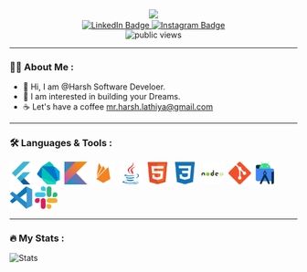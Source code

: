 <div id="header" align="center">
  <img src="https://i.pinimg.com/564x/11/1a/21/111a218fa1455232512f17ee86d98eff.jpg" width="210"/>
</div>
<div id="badges"  align="center">
  <a href="https://www.linkedin.com/in/harsh-lathiya-42188715a/">
    <img src="https://img.shields.io/badge/LinkedIn-blue?style=for-the-badge&logo=linkedin&logoColor=white" alt="LinkedIn Badge"/>
  </a>
  <a href="https://instagram.com/lathiya__harsh?igshid=MmIzYWVlNDQ5Yg==">
    <img src="https://img.shields.io/badge/Instagram-red?style=for-the-badge&logo=instagram&logoColor=white" alt="Instagram Badge"/>
  </a>
</div>
<div id="views"  align="center">
<img src="https://komarev.com/ghpvc/?username=mrlathiya&style=flat-square&color=blue" alt="public views"/>
</div>

---

### :man_technologist: About Me :

- 👋 Hi, I am @Harsh Software Develoer.
- 👀 I am interested in building your Dreams.
- ☕️ Let's have a coffee mr.harsh.lathiya@gmail.com

---

### :hammer_and_wrench: Languages & Tools :
<div>
  <img src="https://github.com/mrlathiya/assets/blob/66997bf8003459b8b5be0304fb04598ea967d9b7/flutter-original.svg" title="Flutter" alt="Flutter" width="40" height="40"/>&nbsp;
  <img src="https://github.com/mrlathiya/assets/blob/66997bf8003459b8b5be0304fb04598ea967d9b7/dart-original.svg" title="DART" alt="DART" width="40" height="40"/>&nbsp;
  <img src="https://github.com/mrlathiya/assets/blob/66997bf8003459b8b5be0304fb04598ea967d9b7/kotlin-original.svg" title="Kotlin" alt="Kotlin" width="40" height="40"/>&nbsp;
  <img src="https://github.com/mrlathiya/assets/blob/66997bf8003459b8b5be0304fb04598ea967d9b7/firebase-plain.svg" title="Firebase" alt="Firebase" width="40" height="40"/>&nbsp;
  <img src="https://github.com/mrlathiya/assets/blob/66997bf8003459b8b5be0304fb04598ea967d9b7/java-original.svg" title="Java" alt="Java" width="40" height="40"/>&nbsp;
  <img src="https://github.com/mrlathiya/assets/blob/66997bf8003459b8b5be0304fb04598ea967d9b7/html5-original.svg" title="HTML5" alt="HTML" width="40" height="40"/>&nbsp;
  <img src="https://github.com/mrlathiya/assets/blob/66997bf8003459b8b5be0304fb04598ea967d9b7/css3-plain.svg"  title="CSS3" alt="CSS" width="40" height="40"/>&nbsp;
  <img src="https://github.com/mrlathiya/assets/blob/66997bf8003459b8b5be0304fb04598ea967d9b7/nodejs-original-wordmark.svg" title="NodeJS" alt="NodeJS" width="40" height="40"/>&nbsp;
  <img src="https://github.com/mrlathiya/assets/blob/66997bf8003459b8b5be0304fb04598ea967d9b7/git-original.svg" title="Git" **alt="Git" width="40" height="40"/>
  <img src="https://github.com/mrlathiya/assets/blob/66997bf8003459b8b5be0304fb04598ea967d9b7/androidstudio-original.svg" title="AndroidStudio" **alt="AndroidStudio" width="40" height="40"/>
  <img src="https://github.com/mrlathiya/assets/blob/66997bf8003459b8b5be0304fb04598ea967d9b7/vscode-original.svg" title="VsCode" **alt="VsCode" width="40" height="40"/>
  <img src="https://github.com/mrlathiya/assets/blob/66997bf8003459b8b5be0304fb04598ea967d9b7/slack-original.svg" title="Slack" **alt="Slack" width="40" height="40"/>
  
</div>

---

### :fire: My Stats :
<div>
<img src="https://github-readme-streak-stats.herokuapp.com/?user=mrlathiya&theme=tokyonight" title="Stats" alt="Stats"/>  
</div>
